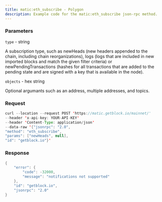 ```yaml
---
title: matic:eth_subscribe - Polygon
description: Example code for the matic:eth_subscribe json-rpc method. Сomplete guide on how to use matic:eth_subscribe json-rpc in GetBlock.io Web3 documentation.
---
```


### Parameters


`type` - string

A subscription type, such as newHeads (new headers appended to the
chain, including chain reorganizations), logs (logs that are included in
new imported blocks and match the given filter criteria) or
newPendingTransactions (hashes for all transactions that are added to
the pending state and are signed with a key that is available in the
node).

`objects` - hex string

Optional argumants such as an address, multiple addresses, and topics.

### Request

``` java
curl --location --request POST 'https://matic.getblock.io/mainnet/' 
--header 'x-api-key: YOUR-API-KEY' 
--header 'Content-Type: application/json' 
--data-raw '{"jsonrpc": "2.0",
"method": "eth_subscribe",
"params": ["newHeads", null],
"id": "getblock.io"}'
```

###  Response

``` java
{
    "error": {
        "code": -32000,
        "message": "notifications not supported"
    },
    "id": "getblock.io",
    "jsonrpc": "2.0"
}
```


